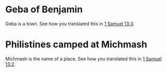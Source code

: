 # Geba of Benjamin

Geba is a town. See how you translated this in [1 Samuel 13:3](../13/03.md).

# Philistines camped at Michmash

Michmash is the name of a place. See how you translated this in [1 Samuel 13:2](../13/02.md).


